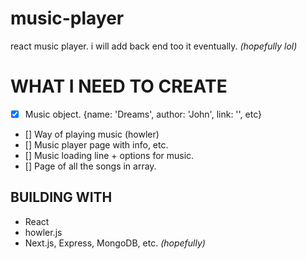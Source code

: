 # music-player

react music player.
i will add back end too it eventually. _(hopefully lol)_

# WHAT I NEED TO CREATE

-   [x] Music object. {name: 'Dreams', author: 'John', link: '', etc}
-   [] Way of playing music (howler)
-   [] Music player page with info, etc.
-   [] Music loading line + options for music.
-   [] Page of all the songs in array.

## BUILDING WITH

-   React
-   howler.js
-   Next.js, Express, MongoDB, etc. _(hopefully)_
